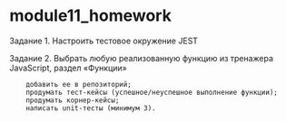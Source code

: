 # module11_homework
Задание 1. Настроить тестовое окружение JEST


Задание 2. Выбрать любую реализованную функцию из тренажера JavaScript, раздел «Функции»

        добавить ее в репозиторий;
        продумать тест-кейсы (успешное/неуспешное выполнение функции);
        продумать корнер-кейсы; 
        написать unit-тесты (минимум 3).

